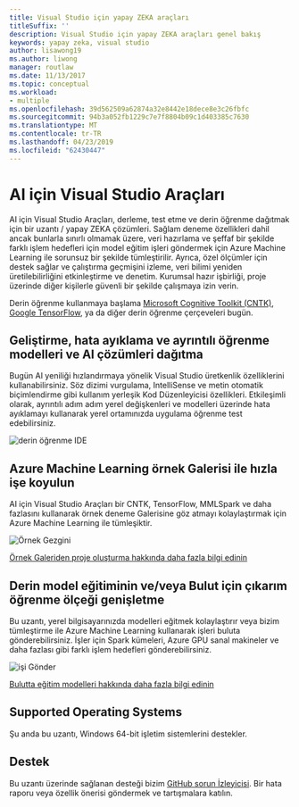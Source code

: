 ```yaml
---
title: Visual Studio için yapay ZEKA araçları
titleSuffix: ''
description: Visual Studio için yapay ZEKA araçları genel bakış
keywords: yapay zeka, visual studio
author: lisawong19
ms.author: liwong
manager: routlaw
ms.date: 11/13/2017
ms.topic: conceptual
ms.workload:
- multiple
ms.openlocfilehash: 39d562509a62874a32e8442e18dece8e3c26fbfc
ms.sourcegitcommit: 94b3a052fb1229c7e7f8804b09c1d403385c7630
ms.translationtype: MT
ms.contentlocale: tr-TR
ms.lasthandoff: 04/23/2019
ms.locfileid: "62430447"
---
```

# <a name="visual-studio-tools-for-ai"></a>AI için Visual Studio Araçları

AI için Visual Studio Araçları, derleme, test etme ve derin öğrenme dağıtmak için bir uzantı / yapay ZEKA çözümleri. Sağlam deneme özellikleri dahil ancak bunlarla sınırlı olmamak üzere, veri hazırlama ve şeffaf bir şekilde farklı işlem hedefleri için model eğitim işleri göndermek için Azure Machine Learning ile sorunsuz bir şekilde tümleştirilir. Ayrıca, özel ölçümler için destek sağlar ve çalıştırma geçmişini izleme, veri bilimi yeniden üretilebilirliğini etkinleştirme ve denetim. Kurumsal hazır işbirliği, proje üzerinde diğer kişilerle güvenli bir şekilde çalışmaya izin verin.

Derin öğrenme kullanmaya başlama [Microsoft Cognitive Toolkit (CNTK)](http://www.microsoft.com/en-us/cognitive-toolkit), [Google TensorFlow](https://www.tensorflow.org), ya da diğer derin öğrenme çerçeveleri bugün.

## <a name="develop-debug-and-deploy-deep-learning-models-and-ai-solutions"></a>Geliştirme, hata ayıklama ve ayrıntılı öğrenme modelleri ve AI çözümleri dağıtma
Bugün AI yeniliği hızlandırmaya yönelik Visual Studio üretkenlik özelliklerini kullanabilirsiniz. Söz dizimi vurgulama, IntelliSense ve metin otomatik biçimlendirme gibi kullanım yerleşik Kod Düzenleyicisi özellikleri. Etkileşimli olarak, ayrıntılı adım adım yerel değişkenleri ve modelleri üzerinde hata ayıklamayı kullanarak yerel ortamınızda uygulama öğrenme test edebilirsiniz.

![derin öğrenme IDE](media/about/ide.png)

## <a name="get-started-quickly-with-the-azure-machine-learning-sample-gallery"></a>Azure Machine Learning örnek Galerisi ile hızla işe koyulun
AI için Visual Studio Araçları bir CNTK, TensorFlow, MMLSpark ve daha fazlasını kullanarak örnek deneme Galerisine göz atmayı kolaylaştırmak için Azure Machine Learning ile tümleşiktir.

![Örnek Gezgini](media/about/gallery.png)

[Örnek Galeriden proje oluşturma hakkında daha fazla bilgi edinin](create-project-gallery.md)

## <a name="scale-out-deep-learning-model-training-andor-inferencing-to-the-cloud"></a>Derin model eğitiminin ve/veya Bulut için çıkarım öğrenme ölçeği genişletme
Bu uzantı, yerel bilgisayarınızda modelleri eğitmek kolaylaştırır veya bizim tümleştirme ile Azure Machine Learning kullanarak işleri buluta gönderebilirsiniz. İşler için Spark kümeleri, Azure GPU sanal makineler ve daha fazlası gibi farklı işlem hedefleri gönderebilirsiniz.

![işi Gönder](media/about/submitjobs.png)

[Bulutta eğitim modelleri hakkında daha fazla bilgi edinin](tensorflow-vm.md)

## <a name="supported-operating-systems"></a>Supported Operating Systems
Şu anda bu uzantı, Windows 64-bit işletim sistemlerini destekler.

## <a name="support"></a>Destek
Bu uzantı üzerinde sağlanan desteği bizim [GitHub sorun İzleyicisi](http://github.com/Microsoft/vs-tools-for-ai/issues). Bir hata raporu veya özellik önerisi göndermek ve tartışmalara katılın.
